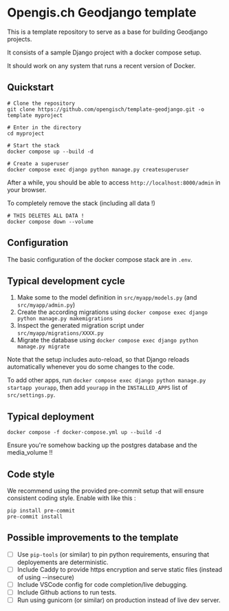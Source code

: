 # Opengis.ch Geodjango template

This is a template repository to serve as a base for building Geodjango projects.

It consists of a sample Django project with a docker compose setup.

It should work on any system that runs a recent version of Docker.


## Quickstart

```
# Clone the repository
git clone https://github.com/opengisch/template-geodjango.git -o template myproject

# Enter in the directory
cd myproject

# Start the stack
docker compose up --build -d

# Create a superuser
docker compose exec django python manage.py createsuperuser
```

After a while, you should be able to access `http://localhost:8000/admin` in your browser.

To completely remove the stack (including all data !)
```
# THIS DELETES ALL DATA !
docker compose down --volume
```

## Configuration

The basic configuration of the docker compose stack are in `.env`.


## Typical development cycle

1. Make some to the model definition in `src/myapp/models.py` (and `src/myapp/admin.py`)
3. Create the according migrations using `docker compose exec django python manage.py makemigrations`
4. Inspect the generated migration script under `src/myapp/migrations/XXXX.py`
5. Migrate the database using `docker compose exec django python manage.py migrate`

Note that the setup includes auto-reload, so that Django reloads automatically whenever you do some changes to the code.

To add other apps, run `docker compose exec django python manage.py startapp yourapp`, then add `yourapp` in the `INSTALLED_APPS` list of `src/settings.py`.


## Typical deployment

```
docker compose -f docker-compose.yml up --build -d
```

Ensure you're somehow backing up the postgres database and the media_volume !!


## Code style

We recommend using the provided pre-commit setup that will ensure consistent coding style. Enable with like this :
```
pip install pre-commit
pre-commit install
```


## Possible improvements to the template

- [ ] Use `pip-tools` (or similar) to pin python requirements, ensuring that deployements are deterministic.
- [ ] Include Caddy to provide https encryption and serve static files (instead of using --insecure)
- [ ] Include VSCode config for code completion/live debugging.
- [ ] Include Github actions to run tests.
- [ ] Run using gunicorn (or similar) on production instead of live dev server.
